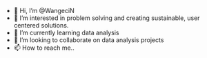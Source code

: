 - 👋 Hi, I’m @WangeciN
- 👀 I’m interested in problem solving and creating sustainable, user centered solutions.
- 🌱 I’m currently learning data analysis
- 💞️ I’m looking to collaborate on data analysis projects
- 📫 How to reach me..

<!---
WangeciN/WangeciN is a ✨ special ✨ repository because its `README.md` (this file) appears on your GitHub profile.
You can click the Preview link to take a look at your changes.
--->
